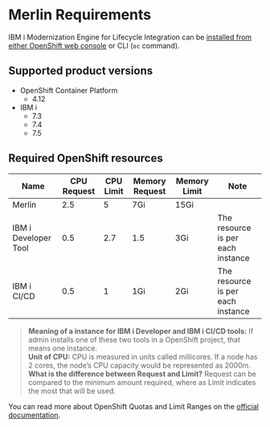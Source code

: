 # Merlin Requirements

IBM i Modernization Engine for Lifecycle Integration can be [installed from either OpenShift web console](docs/guides/openshift/merlininstall.md) or CLI (`oc` command).

## Supported product versions

* OpenShift Container Platform 
   * 4.12
* IBM i 
   * 7.3
   * 7.4
   * 7.5

## Required OpenShift resources

| Name                 | CPU Request | CPU Limit | Memory Request | Memory Limit | Note                              |
|----------------------|-------------|-----------|----------------|--------------|-----------------------------------|
| Merlin               | 2.5         | 5         | 7Gi            | 15Gi         |                                   |
| IBM i Developer Tool | 0.5         | 2.7       | 1.5            | 3Gi          | The resource is per each instance |
| IBM i CI/CD          | 0.5         | 1         | 1Gi            | 2Gi          | The resource is per each instance |

> **Meaning of a instance for IBM i Developer and IBM i CI/CD tools:** If admin installs one of these two tools in a OpenShift project, that means one instance.\
> **Unit of CPU:** CPU is measured in units called millicores. If a node has 2 cores, the node’s CPU capacity would be represented as 2000m.\
> **What is the difference between Request and Limit?** Request can be compared to the minimum amount required, where as Limit indicates the most that will be used.

You can read more about OpenShift Quotas and Limit Ranges on the [official documentation](https://docs.openshift.com/container-platform/3.11/dev_guide/compute_resources.html).

